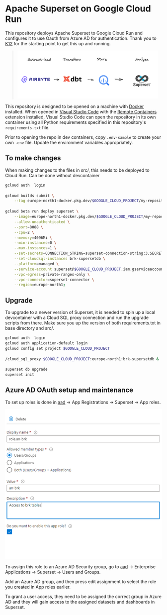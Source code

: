 # Apache Superset on Google Cloud Run
This repository deploys Apache Superset to Google Cloud Run and configures it to use Oauth from Azure AD for authentication. Thank you to [K12](https://github.com/K12-Analytics-Engineering/superset) for the starting point to get this up and running.

> ![Brk analytics stack](/assets/brk-stack.png)

This repository is designed to be opened on a machine with [Docker](https://www.docker.com/) installed. When opened in [Visual Studio Code](https://code.visualstudio.com/) with the [Remote Containers](https://marketplace.visualstudio.com/items?itemName=ms-vscode-remote.remote-containers) extension installed, Visual Studio Code can open the repository in its own container using all Python requirements specified in this repository's `requirements.txt` file.

Prior to opening the repo in dev containers, copy `.env-sample` to create your own `.env` file. Update the environment variables appropriately.


## To make changes
When making changes to the files in src/, this needs to be deployed to Cloud Run. Can be done without devcontainer 

```bash
gcloud auth  login

gcloud builds submit \
    --tag europe-north1-docker.pkg.dev/$GOOGLE_CLOUD_PROJECT/my-repository/superset src/.;

gcloud beta run deploy superset \
    --image=europe-north1-docker.pkg.dev/$GOOGLE_CLOUD_PROJECT/my-repository/superset \
    --allow-unauthenticated \
    --port=8088 \
    --cpu=2 \
    --memory=4096Mi \
    --min-instances=0 \
    --max-instances=1 \
    --set-secrets=CONNECTION_STRING=superset-connection-string:3,SECRET_KEY=superset-secret-key:1,AZURE_ID=AZURE_ID:1,AZURE_SECRET=CLIENT_SECRET:1,TENANT_ID=TENANT_ID:1 \
    --set-cloudsql-instances brk-supersetdb \
    --platform=managed \
    --service-account superset@$GOOGLE_CLOUD_PROJECT.iam.gserviceaccount.com \
    --vpc-egress=private-ranges-only \
    --vpc-connector=superset-connector \
    --region=europe-north1;

```

## Upgrade 
To upgrade to a newer version of Superset, it is needed to spin up a local devcontainer with a Cloud SQL proxy connection and run the upgrade scripts from there. Make sure you up the version of both requirements.txt in base directory and src/.

```bash
gcloud auth  login
gcloud auth application-default login
gcloud config set project $GOOGLE_CLOUD_PROJECT

/cloud_sql_proxy $GOOGLE_CLOUD_PROJECT:europe-north1:brk-supersetdb &

superset db upgrade
superset init

```

## Azure AD OAuth setup and maintenance
To set up roles is done in [aad](aad.portal.azure.com) -> App Registrations -> Superset -> App roles.

![App role](assets/app-roles.png)

To assign this role to an Azure AD Security group, go to [aad](aad.portal.azure.com) -> Enterprise Applications -> Superset -> Users and Groups.

Add an Azure AD group, and then press edit assignment to select the role you created in App roles earlier.

To grant a user access, they need to be assigned the correct group in Azure AD and they will gain access to the assigned datasets and dashboards in Superset.
